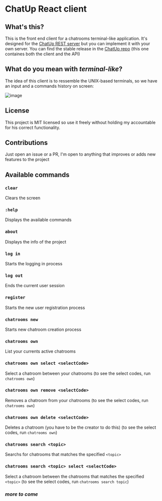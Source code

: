 # ChatUp React client

## What's this?
This is the front end client for a chatrooms terminal-like application. It's designed for the [ChatUp REST server](https://github.com/marcosmarp/chatup-rest/) but you can implement it with your own server.
You can find the stable release in the [ChatUp repo](https://github.com/marcosmarp/chatup/) (this one containes both the client and the API)

## What do you mean with *terminal-like*?
The idea of this client is to ressemble the UNIX-based terminals, so we have an input and a commands history on screen:

![image](https://user-images.githubusercontent.com/88422056/143583069-a0004f62-42ba-4098-95c2-d455556c64fe.png)


## License
This project is MIT licensed so use it freely without holding my accountable for his correct functionality.

## Contributions
Just open an issue or a PR, I'm open to anything that improves or adds new features to the project

## Available commands
### `clear`
Clears the screen
### `:help`
Displays the available commands
### `about`
Displays the info of the project
### `log in`
Starts the logging in process
### `log out`
Ends the current user session
### `register`
Starts the new user registration process
### `chatrooms new`
Starts new chatroom creation process
### `chatrooms own`
List your currents active chatrooms
### `chatrooms own select <selectCode>`
Select a chatroom between your chatrooms (to see the select codes, run `chatrooms own`)
### `chatrooms own remove <selectCode>`
Removes a chatroom from your chatrooms (to see the select codes, run `chatrooms own`)
### `chatrooms own delete <selectCode>`
Deletes a chatroom (you have to be the creator to do this) (to see the select codes, run `chatrooms own`)
### `chatrooms search <topic>`
Searchs for chatrooms that matches the specified `<topic>`
### `chatrooms search <topic> select <selectCode>`
Select a chatroom between the chatrooms that matches the specified `<topic>` (to see the select codes, run `chatrooms search topic`)
### *more to come*

